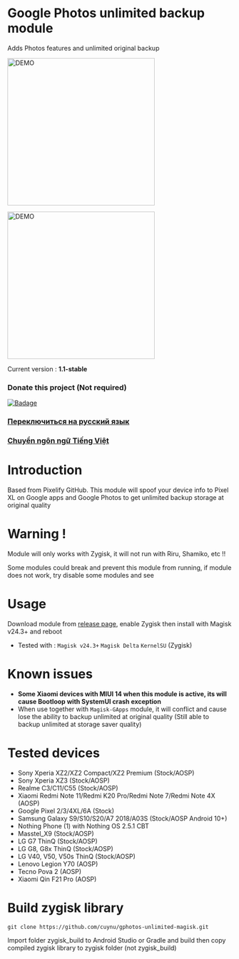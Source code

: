 # Google Photos unlimited backup module
Adds Photos features and unlimited original backup

<a href="https://github.com/cuynu/gphotos-unlimited-zygisk#usage">
<img alt="DEMO" src="https://github.com/cuynu/gphotos-unlimited-zygisk/assets/90895715/ac4b0200-88f2-4082-b8cb-44d7742258e2" width="330" height="330" />
</a>

</p>

<a href="https://github.com/cuynu/gphotos-unlimited-zygisk#usage">
<img alt="DEMO" src="https://github.com/cuynu/gphotos-unlimited-zygisk/assets/90895715/305700fc-79cb-4391-a038-0da186a66759" width="330" height="330" />
</a>

</p>


Current version : **1.1-stable**

### Donate this project (Not required)

 <p align="left">
    <a href="https://github.com/sponsors/cuynu"><img src="https://img.shields.io/badge/Support%20Project-%E2%9D%A4-%23db61a2.svg?&logo=github&logoColor=white&labelColor=181717&style=flat-square" alt="Badage"></img></a>

### [Переключиться на русский язык](https://github.com/cuynu/gphotos-unlimited-zygisk/wiki/RU)

### [Chuyển ngôn ngữ Tiếng Việt](https://github.com/cuynu/gphotos-unlimited-zygisk/wiki/VI)

# Introduction 
Based from Pixelify GitHub. This module will spoof your device info to Pixel XL on Google apps and Google Photos to get unlimited backup storage at original quality

# Warning !
Module will only works with Zygisk, it will not run with Riru, Shamiko, etc !!

Some modules could break and prevent this module from running, if module does not work, try disable some modules and see

# Usage 
Download module from [release page](https://github.com/cuynu/gphotos-unlimited-zygisk/releases), enable Zygisk then install with Magisk v24.3+ and reboot

- Tested with : ``Magisk v24.3+`` ``Magisk Delta`` ``KernelSU`` (Zygisk)

# Known issues 
- **Some Xiaomi devices with MIUI 14 when this module is active, its will cause Bootloop with SystemUI crash exception**
- When use together with `Magisk-GApps` module, it will conflict and cause lose the ability to backup unlimited at original quality (Still able to backup unlimited at storage saver quality)

# Tested devices 
* Sony Xperia XZ2/XZ2 Compact/XZ2 Premium (Stock/AOSP)
* Sony Xperia XZ3 (Stock/AOSP)
* Realme C3/C11/C55 (Stock/AOSP)
* Xiaomi Redmi Note 11/Redmi K20 Pro/Redmi Note 7/Redmi Note 4X (AOSP)
* Google Pixel 2/3/4XL/6A (Stock)
* Samsung Galaxy S9/S10/S20/A7 2018/A03S (Stock/AOSP Android 10+)
* Nothing Phone (1) with Nothing OS 2.5.1 CBT
* Masstel_X9 (Stock/AOSP)
* LG G7 ThinQ (Stock/AOSP)
* LG G8, G8x ThinQ (Stock/AOSP)
* LG V40, V50, V50s ThinQ (Stock/AOSP)
* Lenovo Legion Y70 (AOSP)
* Tecno Pova 2 (AOSP)
* Xiaomi Qin F21 Pro (AOSP)

# Build zygisk library
`git clone https://github.com/cuynu/gphotos-unlimited-magisk.git`

Import folder zygisk_build to Android Studio or Gradle and build then copy compiled zygisk library to zygisk folder (not zygisk_build)
